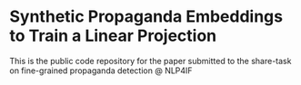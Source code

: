 # Synthetic Propaganda Embeddings to Train a Linear Projection
This is the public code repository for the paper submitted to the share-task on fine-grained propaganda detection @ NLP4IF
